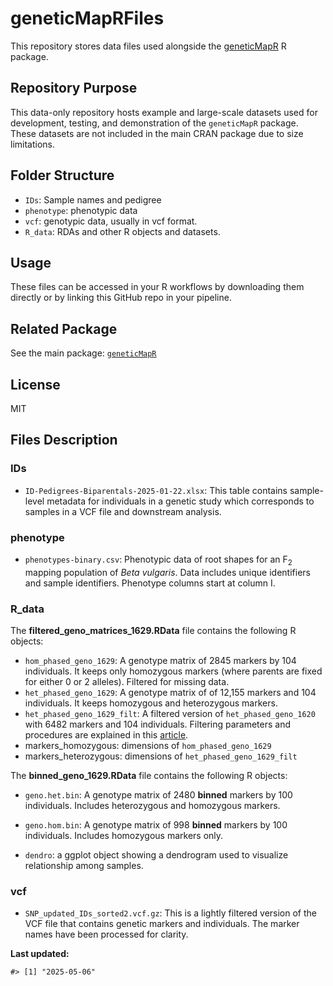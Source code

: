 
<!-- README.md is generated from README.Rmd. Please edit that file -->

# geneticMapRFiles

This repository stores data files used alongside the
[geneticMapR](https://vegaalfaro.github.io/geneticMapR/) R package.

## Repository Purpose

This data-only repository hosts example and large-scale datasets used
for development, testing, and demonstration of the `geneticMapR`
package. These datasets are not included in the main CRAN package due to
size limitations.

## Folder Structure

- `IDs`: Sample names and pedigree
- `phenotype`: phenotypic data
- `vcf`: genotypic data, usually in vcf format.
- `R_data`: RDAs and other R objects and datasets.

## Usage

These files can be accessed in your R workflows by downloading them
directly or by linking this GitHub repo in your pipeline.

## Related Package

See the main package:
[`geneticMapR`](https://github.com/vegaalfaro/geneticMapR)

## License

MIT

## Files Description

### IDs

- `ID-Pedigrees-Biparentals-2025-01-22.xlsx`: This table contains
  sample-level metadata for individuals in a genetic study which
  corresponds to samples in a VCF file and downstream analysis.

### phenotype

- `phenotypes-binary.csv`: Phenotypic data of root shapes for an
  F<sub>2</sub> mapping population of *Beta vulgaris*. Data includes
  unique identifiers and sample identifiers. Phenotype columns start at
  column I.

### R_data

The **filtered_geno_matrices_1629.RData** file contains the following R
objects:

- `hom_phased_geno_1629`: A genotype matrix of 2845 markers by 104
  individuals. It keeps only homozygous markers (where parents are fixed
  for either 0 or 2 alleles). Filtered for missing data.
- `het_phased_geno_1629`: A genotype matrix of of 12,155 markers and 104
  individuals. It keeps homozygous and heterozygous markers.
- `het_phased_geno_1629_filt`: A filtered version of
  `het_phased_geno_1620` with 6482 markers and 104 individuals.
  Filtering parameters and procedures are explained in this
  [article](https://vegaalfaro.github.io/geneticMapR/articles/Recode.html).
- markers_homozygous: dimensions of `hom_phased_geno_1629`
- markers_heterozygous: dimensions of `het_phased_geno_1629_filt`

The **binned_geno_1629.RData** file contains the following R objects:

- `geno.het.bin`: A genotype matrix of 2480 **binned** markers by 100
  individuals. Includes heterozygous and homozygous markers.

- `geno.hom.bin`: A genotype matrix of 998 **binned** markers by 100
  individuals. Includes homozygous markers only.

- `dendro`: a ggplot object showing a dendrogram used to visualize
  relationship among samples.

### vcf

- `SNP_updated_IDs_sorted2.vcf.gz`: This is a lightly filtered version
  of the VCF file that contains genetic markers and individuals. The
  marker names have been processed for clarity.

**Last updated:**

    #> [1] "2025-05-06"
